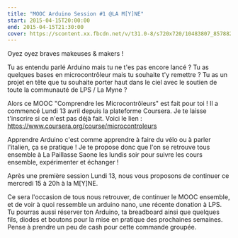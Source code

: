```yaml
---
title: "MOOC Arduino Session #1 @LA M[Y]NE"
start: 2015-04-15T20:00:00
end: 2015-04-15T21:30:00
cover: https://scontent.xx.fbcdn.net/v/t31.0-8/s720x720/10483807_857882114272256_7382611146816837792_o.jpg?oh=f36f599e9bddb5ddaeb00066b998584c&oe=5B4B8C72
---
```

 Oyez oyez braves makeuses & makers !

Tu as entendu parlé Arduino mais tu ne t'es pas encore lancé ? Tu as quelques bases en microcontrôleur mais tu souhaite t'y remettre ? Tu as un projet en tête que tu souhaite porter haut dans le ciel avec le soutien de toute la communauté de LPS / La Myne ?

Alors ce MOOC "Comprendre les Microcontrôleurs" est fait pour toi ! Il a commencé Lundi 13 avril depuis la plateforme Coursera. Je te laisse t'inscrire si ce n'est pas déjà fait. Voici le lien : https://www.coursera.org/course/microcontroleurs

Apprendre Arduino c'est comme apprendre à faire du vélo ou à parler l'italien, ça se pratique !
Je te propose donc que l'on se retrouve tous ensemble à La Paillasse Saone les lundis soir pour suivre les cours ensemble, expérimenter et échanger !

Après une première session Lundi 13, nous vous proposons de continuer ce mercredi 15 à 20h à la M[Y]NE.

Ce sera l'occasion de tous nous retrouver, de continuer le MOOC ensemble, et de voir à quoi ressemble un arduino nano, une récente donation à LPS. Tu pourras aussi réserver ton Arduino, ta breadboard ainsi que quelques fils, diodes et boutons pour la mise en pratique des prochaines semaines. Pense à prendre un peu de cash pour cette commande groupée.
